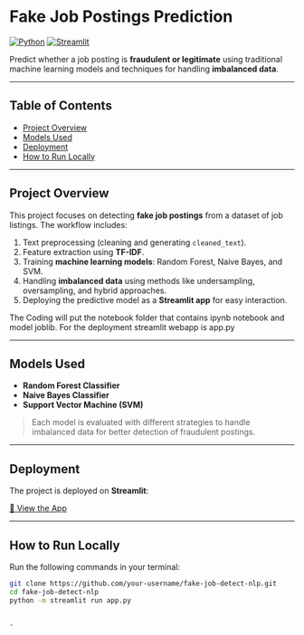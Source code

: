# Fake Job Postings Prediction

[![Python](https://img.shields.io/badge/Python-3.10-blue.svg)](https://www.python.org/)
[![Streamlit](https://img.shields.io/badge/Streamlit-App-orange.svg)](https://ai-assignment.streamlit.app/)

Predict whether a job posting is **fraudulent or legitimate** using traditional machine learning models and techniques for handling **imbalanced data**.

---

## Table of Contents
- [Project Overview](#project-overview)
- [Models Used](#models-used)
- [Deployment](#deployment)
- [How to Run Locally](#how-to-run-locally)

---

## Project Overview
This project focuses on detecting **fake job postings** from a dataset of job listings. The workflow includes:

1. Text preprocessing (cleaning and generating `cleaned_text`).  
2. Feature extraction using **TF-IDF**.  
3. Training **machine learning models**: Random Forest, Naive Bayes, and SVM.  
4. Handling **imbalanced data** using methods like undersampling, oversampling, and hybrid approaches.  
5. Deploying the predictive model as a **Streamlit app** for easy interaction.

The Coding will put the notebook folder that contains ipynb notebook and model joblib. 
For the deployment streamlit webapp is app.py

---

## Models Used
- **Random Forest Classifier**  
- **Naive Bayes Classifier**  
- **Support Vector Machine (SVM)**  

> Each model is evaluated with different strategies to handle imbalanced data for better detection of fraudulent postings.

---

## Deployment
The project is deployed on **Streamlit**:

[🔗 View the App](https://ai-assignment.streamlit.app/)

---

## How to Run Locally

Run the following commands in your terminal:

```bash
git clone https://github.com/your-username/fake-job-detect-nlp.git
cd fake-job-detect-nlp
python -m streamlit run app.py


-


